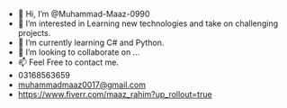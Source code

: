 - 👋 Hi, I’m @Muhammad-Maaz-0990
- 👀 I’m interested in Learning new technologies and take on challenging projects.
- 🌱 I’m currently learning C# and Python.
- 💞️ I’m looking to collaborate on ...
- 📫 Feel Free to contact me.
- 03168563659
- muhammadmaaz0017@gmail.com
- https://www.fiverr.com/maaz_rahim?up_rollout=true
  
<!---
Muhammad-Maaz-0990/Muhammad-Maaz-0990 is a ✨ special ✨ repository because its `README.md` (this file) appears on your GitHub profile.
You can click the Preview link to take a look at your changes.
--->
